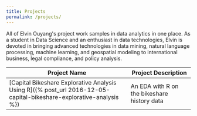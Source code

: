 ```yaml
---
title: Projects
permalink: /projects/
---
```


All of Elvin Ouyang's project work samples in data analytics in one place. As a student in Data Science and an enthusiast in data technologies, Elvin is devoted in bringing advanced technologies in data mining, natural language processing, machine learning, and geospatial modeling to international business, legal compliance, and policy analysis.

| Project Name      | Project Description      |
|-----------|------------------|
| [Capital Bikeshare Explorative Analysis Using R]({% post_url 2016-12-05-capital-bikeshare-explorative-analysis %})   | An EDA with R on the bikeshare history data|
